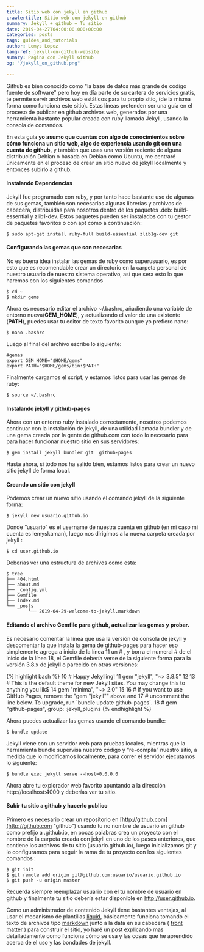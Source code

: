 ```yaml
---
title: Sitio web con jekyll en github
crawlertitle: Sitio web con jekyll en github
summary: Jekyll + github = Tu sitio
date: 2019-04-27T04:00:00.000+00:00
categories: posts
tags: guides_and_tutorials
author: Lemys Lopez
lang-ref: jekyll-on-github-website
sumary: Pagina con Jekyll Github
bg: "/jekyll_on_github.png"

---
```

Github es bien conocido como "la base de datos más grande de código fuente de software" pero hoy en día parte de su cartera de servicios gratis, te permite servir archivos web estáticos para tu propio sitio, (de la misma forma como funciona este sitio). Estas líneas pretenden ser una guía en el proceso de publicar en github archivos web, generados por una herramienta bastante popular creada con ruby llamada Jekyll, usando la consola de comandos.

En esta guía **yo asumo que cuentas con algo de conocimientos sobre cómo funciona un sitio web, algo de experiencia usando git con una cuenta de github,** y también que usas una versión reciente de alguna distribución Debian o basada en Debian como Ubuntu, me centraré únicamente en el proceso de crear un sitio nuevo de jekyll localmente y entonces subirlo a github.

#### Instalando Dependencias

Jekyll fue programado con ruby, y por tanto hace bastante uso de algunas de sus gemas, también son necesarias algunas librerías y archivos de cabecera, distribuidas para nosotros dentro de los paquetes .deb: build-essential y zlib1-dev. Estos paquetes pueden ser instalados con tu gestor de paquetes favoritos o con apt como a continuación:

    $ sudo apt-get install ruby-full build-essential zlib1g-dev git

#### Configurando las gemas que son necesarias

No es buena idea instalar las gemas de ruby como superusuario, es por esto que es recomendable crear un directorio en la carpeta personal de nuestro usuario de nuestro sistema operativo, así que sera esto lo que haremos con los siguientes comandos

    $ cd ~
    $ mkdir gems

Ahora es necesario editar el archivo \~/.bashrc, añadiendo una variable de entorno nueva(**GEM_HOME**), y actualizando el valor de una existente (**PATH**),  puedes usar tu editor de texto favorito aunque yo prefiero nano:

    $ nano .bashrc

Luego al final del archivo escribe lo siguiente:

    #gemas
    export GEM_HOME="$HOME/gems"
    export PATH="$HOME/gems/bin:$PATH"

Finalmente cargamos el script, y estamos listos para usar las gemas de ruby:

    $ source ~/.bashrc

#### Instalando jekyll y github-pages

Ahora con un entorno ruby instalado correctamente, nosotros podemos continuar con la instalación de jekyll, de una utilidad llamada bundler y de una gema creada por la gente de github.com con todo lo necesario para para hacer funcionar nuestro sitio en sus servidores:

    $ gem install jekyll bundler git  github-pages

Hasta ahora, si todo nos ha salido bien, estamos listos para crear un nuevo sitio jekyll de forma local.

#### Creando un sitio con jekyll

Podemos crear un nuevo sitio usando el comando jekyll de la siguiente forma:

    $ jekyll new usuario.github.io

Donde “usuario” es el username de nuestra cuenta en github (en mi caso mi cuenta es lemyskaman), luego nos dirigimos a la nueva carpeta creada por jekyll :

    $ cd user.github.io

Deberías ver una estructura de archivos como esta:

    $ tree
    ├── 404.html
    ├── about.md
    ├── _config.yml
    ├── Gemfile
    ├── index.md
    └── _posts
            └── 2019-04-29-welcome-to-jekyll.markdown

#### Editando el archivo Gemfile para github, actualizar las gemas y probar.

Es necesario comentar la línea que usa la versión de consola de jekyll y descomentar la que instala la gema de github-pages para hacer eso simplemente agrega a inicio de la línea 11 un # , y borra el numeral # de el inicio de la línea 18, el Gemfile debería verse de la siguiente forma para la versión 3.8.x de jekyll o parecido en otras versiones:

{% highlight bash %}
10 # Happy Jekylling!
11 gem "jekyll", "\~> 3.8.5"
12
13 # This is the default theme for new Jekyll sites. You may change this to anything you lik$
14 gem "minima", "\~> 2.0"
15
16 # If you want to use GitHub Pages, remove the "gem "jekyll"" above and
17 # uncomment the line below. To upgrade, run \`bundle update github-pages\`.
18 # gem "github-pages", group: :jekyll_plugins
{% endhighlight %}

Ahora puedes actualizar las gemas usando el comando bundle:

    $ bundle update

Jekyll viene con un servidor web para pruebas locales, mientras que la herramienta bundle supervisa nuestro código y “re-compila” nuestro sitio, a medida que lo modificamos localmente, para correr el servidor ejecutamos lo siguiente:

    $ bundle exec jekyll serve --host=0.0.0.0

Ahora abre tu explorador web favorito apuntando a la dirección  http://localhost:4000 y deberías ver tu sitio.

#### Subir tu sitio a github y hacerlo publico

Primero es necesario crear un repositorio en [http://github.com](http://github.com "github") usando tu no nombre de usuario en github  como prefijo a .github.io, en pocas palabras crea un proyecto con el nombre de la carpeta creada con jekyll en uno de los pasos anteriores, que contiene los archivos de tu sitio (usuario.github.io), luego inicializamos git y lo configuramos  para seguir la rama de tu proyecto con los siguientes comandos :

    $ git init
    $ git remote add origin git@github.com:usuario/usuario.github.io
    $ git push -u origin master

Recuerda siempre reemplazar usuario con el tu nombre de usuario en github y finalmente tu sitio debería estar disponible en http://user.github.io.

Como un administrador de contenido Jekyll tiene bastantes ventajas, al usar el mecanismo de plantillas [liquid](https://shopify.github.io/liquid/ "liquid"), básicamente funciona tomando el texto de archivos tipo [markdown](https://es.wikipedia.org/wiki/Markdown "markdown") junto a la data en su cabecera ( [front matter](https://jekyllrb.com/docs/front-matter/ "jekyll front matter") ) para construir el sitio, yo haré un post explicando mas detalladamente como funciona cómo se usa y las cosas que he aprendido acerca de el uso y las bondades de jekyll.